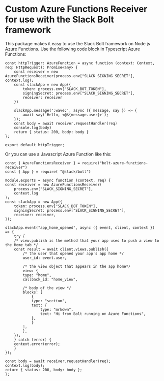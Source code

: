# Custom Azure Functions Receiver for use with the Slack Bolt framework

This package makes it easy to use the Slack Bolt framework on Node.js Azure Functions. Use the following code block in Typescript Azure Functions:

    const httpTrigger: AzureFunction = async function (context: Context, req: HttpRequest): Promise<any> {
        const receiver = new AzureFunctionsReceiver(process.env["SLACK_SIGNING_SECRET"], context.log);
        const slackApp = new App({
            token: process.env["SLACK_BOT_TOKEN"],
            signingSecret: process.env["SLACK_SIGNING_SECRET"],
            receiver: receiver
        })

        slackApp.message(':wave:', async ({ message, say }) => {
            await say(`Hello, <@${message.user}>`);
        });
        const body = await receiver.requestHandler(req)
        console.log(body)
        return { status: 200, body: body }
    };

    export default httpTrigger;

Or you can use a Javascript Azure Function like this:

    const { AzureFunctionsReceiver } = require("bolt-azure-functions-receiver")
    const { App } = require( "@slack/bolt")

    module.exports = async function (context, req) {
    const receiver = new AzureFunctionsReceiver(
        process.env["SLACK_SIGNING_SECRET"],
        context.log
    );
    const slackApp = new App({
        token: process.env["SLACK_BOT_TOKEN"],
        signingSecret: process.env["SLACK_SIGNING_SECRET"],
        receiver: receiver,
    });

    slackApp.event("app_home_opened", async ({ event, client, context }) => {
        try {
        /* view.publish is the method that your app uses to push a view to the Home tab */
        const result = await client.views.publish({
            /* the user that opened your app's app home */
            user_id: event.user,

            /* the view object that appears in the app home*/
            view: {
            type: "home",
            callback_id: "home_view",

            /* body of the view */
            blocks: [
                {
                type: "section",
                text: {
                    type: "mrkdwn",
                    text: "Hi from Bolt running on Azure Functions",
                },
                }
            ],
            },
        });
        } catch (error) {
        context.error(error);
        }
    });

    const body = await receiver.requestHandler(req);
    context.log(body);
    return { status: 200, body: body };
    };